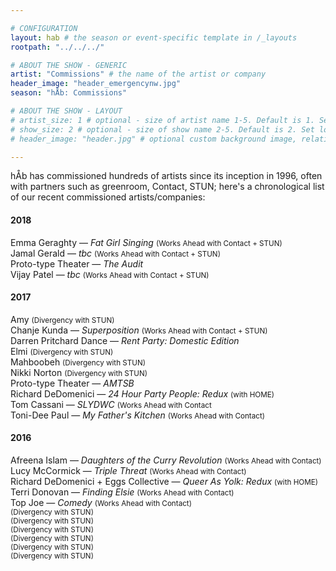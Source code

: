 ```yaml
---

# CONFIGURATION
layout: hab # the season or event-specific template in /_layouts
rootpath: "../../../"

# ABOUT THE SHOW - GENERIC
artist: "Commissions" # the name of the artist or company
header_image: "header_emergencynw.jpg"
season: "hÅb: Commissions"

# ABOUT THE SHOW - LAYOUT
# artist_size: 1 # optional - size of artist name 1-5. Default is 1. Set longer names to lower values
# show_size: 2 # optional - size of show name 2-5. Default is 2. Set longer names to lower values
# header_image: "header.jpg" # optional custom background image, relative to current page

---
```

hÅb has commissioned hundreds of artists since its inception in 1996, often with partners such as greenroom, Contact, STUN; here's a chronological list of our recent commissioned artists/companies:           
        
#### 2018      
Emma Geraghty — *Fat Girl Singing* <small>(Works Ahead with Contact + STUN)</small>       
Jamal Gerald — *tbc* <small>(Works Ahead with Contact + STUN)</small>      
Proto-type Theater — *The Audit*        
Vijay Patel — *tbc* <small>(Works Ahead with Contact + STUN)</small>       
          
#### 2017     
Amy <small>(Divergency with STUN)</small>        
Chanje Kunda — *Superposition* <small>(Works Ahead with Contact + STUN)</small>       
Darren Pritchard Dance — *Rent Party: Domestic Edition*        
Elmi <small>(Divergency with STUN)</small>        
Mahboobeh <small>(Divergency with STUN)</small>        
Nikki Norton <small>(Divergency with STUN)</small>        
Proto-type Theater — *AMTSB*        
Richard DeDomenici — *24 Hour Party People: Redux* <small>(with HOME)</small>        
Tom Cassani — *SLYDWC* <small>(Works Ahead with Contact</small>       
Toni-Dee Paul — *My Father's Kitchen* <small>(Works Ahead with Contact)</small>       
         
#### 2016      
Afreena Islam — *Daughters of the Curry Revolution* <small>(Works Ahead with Contact)</small>       
Lucy McCormick — *Triple Threat* <small>(Works Ahead with Contact)</small>       
Richard DeDomenici + Eggs Collective — *Queer As Yolk: Redux* <small>(with HOME)</small>        
Terri Donovan — *Finding Elsie* <small>(Works Ahead with Contact)</small>       
Top Joe — *Comedy* <small>(Works Ahead with Contact)</small>       
 <small>(Divergency with STUN)</small>        
  <small>(Divergency with STUN)</small>        
   <small>(Divergency with STUN)</small>     
    <small>(Divergency with STUN)</small>     
     <small>(Divergency with STUN)</small>     
      <small>(Divergency with STUN)</small>     
